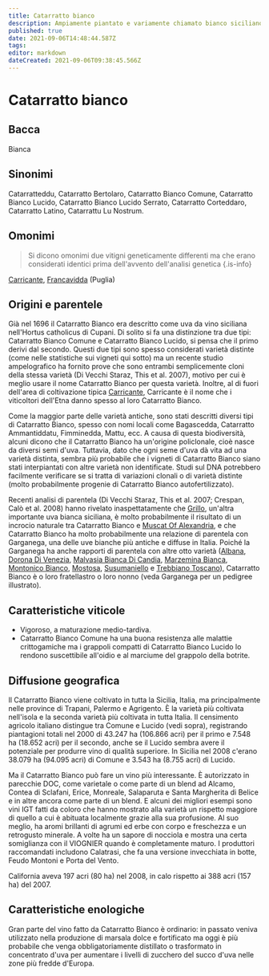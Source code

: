 ```yaml
---
title: Catarratto bianco
description: Ampiamente piantato e variamente chiamato bianco siciliano con potenziale di qualità nelle mani giuste.
published: true
date: 2021-09-06T14:48:44.587Z
tags: 
editor: markdown
dateCreated: 2021-09-06T09:38:45.566Z
---
```


# Catarratto bianco

## Bacca
Bianca

## Sinonimi
Catarratteddu, Catarratto Bertolaro, Catarratto Bianco Comune, Catarratto Bianco Lucido, Catarratto Bianco Lucido Serrato, Catarratto Corteddaro, Catarratto Latino, Catarrattu Lu Nostrum.

## Omonimi
> Si dicono omonimi due vitigni geneticamente differenti ma che erano considerati identici prima dell'avvento dell'analisi genetica
{.is-info}

[Carricante](/vitigni/bacca-bianca/carricante), [Francavidda](/vitigni/bacca-bianca/francavidda) (Puglia)


## Origini e parentele
Già nel 1696 il Catarratto Bianco era descritto come uva da vino siciliana nell'Hortus catholicus di Cupani. Di solito si fa una distinzione tra due tipi: Catarratto Bianco Comune e Catarratto Bianco Lucido, si pensa che il primo derivi dal secondo. Questi due tipi sono spesso considerati varietà distinte (come nelle statistiche sui vigneti qui sotto) ma un recente studio ampelografico ha fornito prove che sono entrambi semplicemente cloni della stessa varietà (Di Vecchi Staraz, This et al. 2007), motivo per cui è meglio usare il nome Catarratto Bianco per questa varietà. Inoltre, al di fuori dell'area di coltivazione tipica [Carricante](/vitigni/bacca-bianca/carricante), Carricante è il nome che i viticoltori dell'Etna danno spesso al loro Catarratto Bianco.

Come la maggior parte delle varietà antiche, sono stati descritti diversi tipi di Catarratto Bianco, spesso con nomi locali come Bagascedda, Catarratto Ammantiddatu, Fimminedda, Mattu, ecc. A causa di questa biodiversità, alcuni dicono che il Catarratto Bianco ha un'origine policlonale, cioè nasce da diversi semi d'uva. Tuttavia, dato che ogni seme d'uva dà vita ad una varietà distinta, sembra più probabile che i vigneti di Catarratto Bianco siano stati interpiantati con altre varietà non identificate. Studi sul DNA potrebbero facilmente verificare se si tratta di variazioni clonali o di varietà distinte (molto probabilmente progenie di Catarratto Bianco autofertilizzato).

Recenti analisi di parentela (Di Vecchi Staraz, This et al. 2007; Crespan, Calò et al. 2008) hanno rivelato inaspettatamente che [Grillo](/vitigni/bacca-bianca/grillo), un'altra importante uva bianca siciliana, è molto probabilmente il risultato di un incrocio naturale tra Catarratto Bianco e [Muscat Of Alexandria](/vitigni/Italia/bacca-bianca/moscato-di-alessandria), e che Catarratto Bianco ha molto probabilmente una relazione di parentela con Garganega, una delle uve bianche più antiche e diffuse in Italia. Poiché la Garganega ha anche rapporti di parentela con altre otto varietà ([Albana](/vitigni/Italia/bacca-bianca/albana), [Dorona Di Venezia](/vitigni/Italia/bacca-bianca/dorona-di-venezia), [Malvasia Bianca Di Candia](/vitigni/Italia/bacca-bianca/malvasia-bianca-di-candia), [Marzemina Bianca](/vitigni/bacca-bianca/marzemina-bianca), [Montonico Bianco](/vitigni/bacca-bianca/montonico-bianco), [Mostosa](/vitigni/bacca-bianca/mostosa), [Susumaniello](/vitigni/bacca-nera/susumaniello) e [Trebbiano Toscano](/vitigni/Italia/bacca-bianca/trebbiano-toscano)), Catarratto Bianco è o loro fratellastro o loro nonno (veda Garganega per un pedigree illustrato).

## Caratteristiche viticole

- Vigoroso, a maturazione medio-tardiva.
- Catarratto Bianco Comune ha una buona resistenza alle malattie crittogamiche ma i grappoli compatti di Catarratto Bianco Lucido lo rendono suscettibile all'oidio e al marciume del grappolo della botrite.

## Diffusione geografica

Il Catarratto Bianco viene coltivato in tutta la Sicilia, Italia, ma principalmente nelle province di Trapani, Palermo e Agrigento. È la varietà più coltivata nell'isola e la seconda varietà più coltivata in tutta Italia. Il censimento agricolo italiano distingue tra Comune e Lucido (vedi sopra), registrando piantagioni totali nel 2000 di 43.247 ha (106.866 acri) per il primo e 7.548 ha (18.652 acri) per il secondo, anche se il Lucido sembra avere il potenziale per produrre vino di qualità superiore. In Sicilia nel 2008 c'erano 38.079 ha (94.095 acri) di Comune e 3.543 ha (8.755 acri) di Lucido.

Ma il Catarratto Bianco può fare un vino più interessante. È autorizzato in parecchie DOC, come varietale o come parte di un blend ad Alcamo, Contea di Sclafani, Erice, Monreale, Salaparuta e Santa Margherita di Belice e in altre ancora come parte di un blend. E alcuni dei migliori esempi sono vini IGT fatti da coloro che hanno mostrato alla varietà un rispetto maggiore di quello a cui è abituata localmente grazie alla sua profusione. Al suo meglio, ha aromi brillanti di agrumi ed erbe con corpo e freschezza e un retrogusto minerale. A volte ha un sapore di nocciola e mostra una certa somiglianza con il VIOGNIER quando è completamente maturo. I produttori raccomandati includono Calatrasi, che fa una versione invecchiata in botte, Feudo Montoni e Porta del Vento.

California aveva 197 acri (80 ha) nel 2008, in calo rispetto ai 388 acri (157 ha) del 2007.

## Caratteristiche enologiche

Gran parte del vino fatto da Catarratto Bianco è ordinario: in passato veniva utilizzato nella produzione di marsala dolce e fortificato ma oggi è più probabile che venga obbligatoriamente distillato o trasformato in concentrato d'uva per aumentare i livelli di zucchero del succo d'uva nelle zone più fredde d'Europa.


